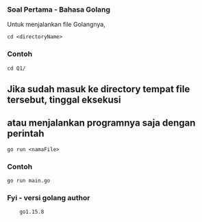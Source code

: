### Soal Pertama - Bahasa Golang

Untuk menjalankan file Golangnya,

```
cd <directoryName>
```

### Contoh

```
cd Q1/
```

## Jika sudah masuk ke directory tempat file tersebut, tinggal eksekusi 
## atau menjalankan programnya saja dengan perintah

```
go run <namaFile>
```

### Contoh

```
go run main.go
```

### Fyi - versi golang author

```
	go1.15.8
```